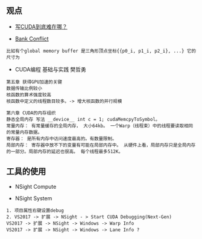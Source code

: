 ## 观点
- [写CUDA到底难在哪？](https://www.zhihu.com/question/437131193/answer/1800559419)

- [Bank Conflict](https://blog.csdn.net/wd1603926823/article/details/78326570)
```
比如有个global memory buffer 是三角形顶点坐标{{p0_i, p1_i, p2_i}, ...} 它的尺寸为
```
- CUDA编程 基础与实践 樊哲勇 
```
第五章 获得GPU加速的关键
数据传输比例较小
核函数的算术强度较高
核函数中定义的线程数目较多。-> 增大核函数的并行规模
```
```
第六章 CUDA的内存组织
静态全局内存 写法 __device__ int c = 1; cudaMemcpyToSymbol。
常量内存： 有常量缓存的全局内存， 大小64kb。 一个Warp（线程束）中的线程要读取相同的常量内存数据。
寄存器： 是所有内存中访问速度最高的。有数量限制。
局部内存： 寄存器中放不下的变量有可能在局部内存中。 从硬件上看，局部内存只是全局内存的一部分。局部内存的延迟也很高。 每个线程最多512K。
```
## 工具的使用
- NSight Compute

- NSight System
```
1. 项目属性右键设置debug
2. VS2017 -> 扩展 -> NSight - > Start CUDA Debugging(Next-Gen)
VS2017 -> 扩展 -> NSight -> Windows -> Warp Info
VS2017 -> 扩展 -> NSight -> Windows -> Lane Info ? 

```
